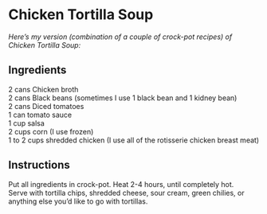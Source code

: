 # Chicken Tortilla Soup
*Here’s my version (combination of a couple of crock-pot recipes) of Chicken Tortilla Soup:*

## Ingredients
$2$ cans Chicken broth  
$2$ cans Black beans (sometimes I use 1 black bean and 1 kidney bean)  
$2$ cans Diced tomatoes  
$1$ can tomato sauce  
$1$ cup salsa  
$2$ cups corn (I use frozen)  
$1$ to $2$ cups shredded chicken (I use all of the rotisserie chicken breast meat)  

## Instructions
Put all ingredients in crock-pot. Heat 2-4 hours, until completely hot.  
Serve with tortilla chips, shredded cheese, sour cream, green chilies, or anything else you’d like to go
with tortillas.